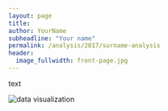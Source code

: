 ```yaml
---
layout: page
title:
author: YourName
subheadline: "Your name"
permalink: /analysis/2017/surname-analysis
header:
  image_fullwidth: front-page.jpg
---
```

text

![data visualization](filename.jpg "Caption")
